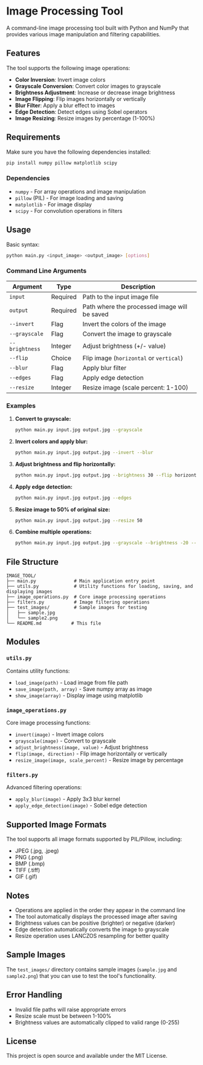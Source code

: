 # Image Processing Tool

A command-line image processing tool built with Python and NumPy that provides various image manipulation and filtering capabilities.

## Features

The tool supports the following image operations:

- **Color Inversion**: Invert image colors
- **Grayscale Conversion**: Convert color images to grayscale
- **Brightness Adjustment**: Increase or decrease image brightness
- **Image Flipping**: Flip images horizontally or vertically
- **Blur Filter**: Apply a blur effect to images
- **Edge Detection**: Detect edges using Sobel operators
- **Image Resizing**: Resize images by percentage (1-100%)

## Requirements

Make sure you have the following dependencies installed:

```bash
pip install numpy pillow matplotlib scipy
```

### Dependencies
- `numpy` - For array operations and image manipulation
- `pillow` (PIL) - For image loading and saving
- `matplotlib` - For image display
- `scipy` - For convolution operations in filters

## Usage

Basic syntax:
```bash
python main.py <input_image> <output_image> [options]
```

### Command Line Arguments

| Argument | Type | Description |
|----------|------|-------------|
| `input` | Required | Path to the input image file |
| `output` | Required | Path where the processed image will be saved |
| `--invert` | Flag | Invert the colors of the image |
| `--grayscale` | Flag | Convert the image to grayscale |
| `--brightness` | Integer | Adjust brightness (+/- value) |
| `--flip` | Choice | Flip image (`horizontal` or `vertical`) |
| `--blur` | Flag | Apply blur filter |
| `--edges` | Flag | Apply edge detection |
| `--resize` | Integer | Resize image (scale percent: 1-100) |

### Examples

1. **Convert to grayscale:**
   ```bash
   python main.py input.jpg output.jpg --grayscale
   ```

2. **Invert colors and apply blur:**
   ```bash
   python main.py input.jpg output.jpg --invert --blur
   ```

3. **Adjust brightness and flip horizontally:**
   ```bash
   python main.py input.jpg output.jpg --brightness 30 --flip horizontal
   ```

4. **Apply edge detection:**
   ```bash
   python main.py input.jpg output.jpg --edges
   ```

5. **Resize image to 50% of original size:**
   ```bash
   python main.py input.jpg output.jpg --resize 50
   ```

6. **Combine multiple operations:**
   ```bash
   python main.py input.jpg output.jpg --grayscale --brightness -20 --blur --flip vertical
   ```

## File Structure

```
IMAGE_TOOL/
├── main.py              # Main application entry point
├── utils.py             # Utility functions for loading, saving, and displaying images
├── image_operations.py  # Core image processing operations
├── filters.py           # Image filtering operations
├── test_images/         # Sample images for testing
│   ├── sample.jpg
│   └── sample2.png
└── README.md           # This file
```

## Modules

### `utils.py`
Contains utility functions:
- `load_image(path)` - Load image from file path
- `save_image(path, array)` - Save numpy array as image
- `show_image(array)` - Display image using matplotlib

### `image_operations.py`
Core image processing functions:
- `invert(image)` - Invert image colors
- `grayscale(image)` - Convert to grayscale
- `adjust_brightness(image, value)` - Adjust brightness
- `flip(image, direction)` - Flip image horizontally or vertically
- `resize_image(image, scale_percent)` - Resize image by percentage

### `filters.py`
Advanced filtering operations:
- `apply_blur(image)` - Apply 3x3 blur kernel
- `apply_edge_detection(image)` - Sobel edge detection

## Supported Image Formats

The tool supports all image formats supported by PIL/Pillow, including:
- JPEG (.jpg, .jpeg)
- PNG (.png)
- BMP (.bmp)
- TIFF (.tiff)
- GIF (.gif)

## Notes

- Operations are applied in the order they appear in the command line
- The tool automatically displays the processed image after saving
- Brightness values can be positive (brighter) or negative (darker)
- Edge detection automatically converts the image to grayscale
- Resize operation uses LANCZOS resampling for better quality

## Sample Images

The `test_images/` directory contains sample images (`sample.jpg` and `sample2.png`) that you can use to test the tool's functionality.

## Error Handling

- Invalid file paths will raise appropriate errors
- Resize scale must be between 1-100%
- Brightness values are automatically clipped to valid range (0-255)

## License

This project is open source and available under the MIT License.
